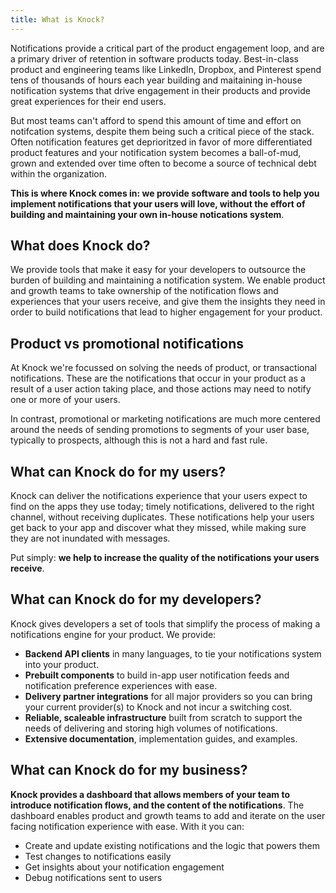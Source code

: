 ```yaml
---
title: What is Knock?
---
```


Notifications provide a critical part of the product engagement loop, and are a primary driver of retention
in software products today. Best-in-class product and engineering teams like LinkedIn, Dropbox, and Pinterest
spend tens of thousands of hours each year building and maitaining in-house notification systems that
drive engagement in their products and provide great experiences for their end users.

But most teams can't afford to spend this amount of time and effort on notifcation systems, despite them
being such a critical piece of the stack. Often notification features get deprioritzed in favor of more
differentiated product features and your notification system becomes a ball-of-mud, grown and extended over time
often to become a source of technical debt within the organization.

**This is where Knock comes in: we provide software and tools to help you implement notifications that
your users will love, without the effort of building and maintaining your own in-house notications system**.

## What does Knock do?

We provide tools that make it easy for your developers to outsource the burden of building and maintaining
a notification system. We enable product and growth teams to take ownership of the notification flows
and experiences that your users receive, and give them the insights they need in order to build
notifications that lead to higher engagement for your product.

## Product vs promotional notifications

At Knock we're focussed on solving the needs of product, or transactional notifications. These are
the notifications that occur in your product as a result of a user action taking place, and those actions
may need to notify one or more of your users.

In contrast, promotional or marketing notifications are much more centered around the needs of sending
promotions to segments of your user base, typically to prospects, although this is not a hard and fast rule.

## What can Knock do for my users?

Knock can deliver the notifications experience that your users expect to find on the apps they use today;
timely notifications, delivered to the right channel, without receiving duplicates. These notifications help your users get back to your app and discover what they missed, while making sure they are not inundated with messages.

Put simply: **we help to increase the quality of the notifications your users receive**.

## What can Knock do for my developers?

Knock gives developers a set of tools that simplify the process of making a notifications engine for your product. We provide:

- **Backend API clients** in many languages, to tie your notifications system into your product.
- **Prebuilt components** to build in-app user notification feeds and notification preference experiences with ease.
- **Delivery partner integrations** for all major providers so you can bring your current provider(s) to Knock and not incur a switching cost.
- **Reliable, scaleable infrastructure** built from scratch to support the needs of delivering and storing high volumes of notifications.
- **Extensive documentation**, implementation guides, and examples.

## What can Knock do for my business?

**Knock provides a dashboard that allows members of your team to introduce notification flows, and the content of the notifications**. The dashboard enables product and growth teams to add and iterate on the user facing
notification experience with ease. With it you can:

- Create and update existing notifications and the logic that powers them
- Test changes to notifications easily
- Get insights about your notification engagement
- Debug notifications sent to users

